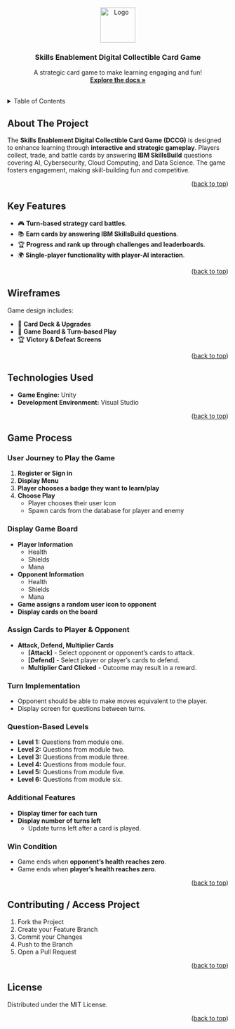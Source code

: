 <a id="readme-top"></a>

<!-- PROJECT LOGO -->
<br />
<div align="center">
  <a href="#">
    <img src="images/logo.png" alt="Logo" width="80" height="80">
  </a>
  <h3 align="center">Skills Enablement Digital Collectible Card Game</h3>
  <p align="center">
    A strategic card game to make learning engaging and fun!
    <br />
    <a href="#"><strong>Explore the docs »</strong></a>
    <br />
    <br />
  </p>
</div>

<!-- TABLE OF CONTENTS -->
<details>
  <summary>Table of Contents</summary>
  <ol>
    <li><a href="#about-the-project">About The Project</a></li>
    <li><a href="#key-features">Key Features</a></li>
    <li><a href="#wireframes">Wireframes</a></li>
    <li><a href="#technologies">Technologies</a></li>
    <li><a href="#game-process">Game Process</a></li>
    <li><a href="#contributing-access-project">Contributing / Access Project</a></li>
    <li><a href="#license">License</a></li>
  </ol>
</details>

<!-- ABOUT THE PROJECT -->
## About The Project

The **Skills Enablement Digital Collectible Card Game (DCCG)** is designed to enhance learning through **interactive and strategic gameplay**. Players collect, trade, and battle cards by answering **IBM SkillsBuild** questions covering AI, Cybersecurity, Cloud Computing, and Data Science. The game fosters engagement, making skill-building fun and competitive.

<p align="right">(<a href="#readme-top">back to top</a>)</p>

## Key Features
- 🎮 **Turn-based strategy card battles**.
- 📚 **Earn cards by answering IBM SkillsBuild questions**.
- 🏆 **Progress and rank up through challenges and leaderboards**.
- 🌍 **Single-player functionality with player-AI interaction**.

<p align="right">(<a href="#readme-top">back to top</a>)</p>

## Wireframes
Game design includes:
- 🎴 **Card Deck & Upgrades**
- 🏁 **Game Board & Turn-based Play**
- 🏆 **Victory & Defeat Screens**

<p align="right">(<a href="#readme-top">back to top</a>)</p>

## Technologies Used
- **Game Engine:** Unity
- **Development Environment:** Visual Studio

<p align="right">(<a href="#readme-top">back to top</a>)</p>

## Game Process
### User Journey to Play the Game
1. **Register or Sign in**
2. **Display Menu**
3. **Player chooses a badge they want to learn/play**
4. **Choose Play**
   - Player chooses their user Icon
   - Spawn cards from the database for player and enemy

### Display Game Board
- **Player Information**
  - Health
  - Shields
  - Mana
- **Opponent Information**
  - Health
  - Shields
  - Mana
- **Game assigns a random user icon to opponent**
- **Display cards on the board**

### Assign Cards to Player & Opponent
- **Attack, Defend, Multiplier Cards**
  - **[Attack]** - Select opponent or opponent’s cards to attack.
  - **[Defend]** - Select player or player’s cards to defend.
  - **Multiplier Card Clicked** - Outcome may result in a reward.

### Turn Implementation
- Opponent should be able to make moves equivalent to the player.
- Display screen for questions between turns.

### Question-Based Levels
- **Level 1:** Questions from module one.
- **Level 2:** Questions from module two.
- **Level 3:** Questions from module three.
- **Level 4:** Questions from module four.
- **Level 5:** Questions from module five.
- **Level 6:** Questions from module six.

### Additional Features
- **Display timer for each turn**
- **Display number of turns left**
  - Update turns left after a card is played.

### Win Condition
- Game ends when **opponent’s health reaches zero**.
- Game ends when **player’s health reaches zero**.

<p align="right">(<a href="#readme-top">back to top</a>)</p>

## Contributing / Access Project
1. Fork the Project
2. Create your Feature Branch 
3. Commit your Changes 
4. Push to the Branch 
5. Open a Pull Request

<p align="right">(<a href="#readme-top">back to top</a>)</p>

## License
Distributed under the MIT License.

<p align="right">(<a href="#readme-top">back to top</a>)</p>
